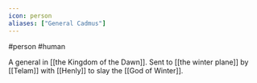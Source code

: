 ```yaml
---
icon: person 
aliases: ["General Cadmus"]
---
```

#person #human 

A general in [[the Kingdom of the Dawn]]. Sent to [[the winter plane]] by [[Telam]] with [[Henly]] to slay the [[God of Winter]].
